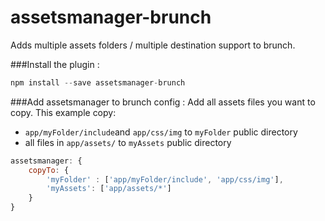assetsmanager-brunch
====================

Adds multiple assets folders / multiple destination support to brunch.

###Install the plugin :
```js
npm install --save assetsmanager-brunch
```

###Add assetsmanager to brunch config :
Add all assets files you want to copy. This example copy:

* `app/myFolder/include`and `app/css/img` to `myFolder` public directory
* all files in `app/assets/` to `myAssets` public directory


```js
assetsmanager: {
    copyTo: {
        'myFolder' : ['app/myFolder/include', 'app/css/img'],
        'myAssets': ['app/assets/*']
    }
}
```
